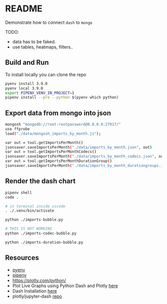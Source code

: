 # README

Demonstrate how to connect `dash` to `mongo`

TODO:

* data has to be faked.  
* use tables, heatmaps, filters.. 

## Build and Run

To install locally you can clone the repo

```sh
pyenv install 3.9.0
pyenv local 3.9.0
export PIPENV_VENV_IN_PROJECT=1
pipenv install --pre --python $(pyenv which python)
```

## Export data from mongo into json

```sh
mongosh "mongodb://root:rootpassword@0.0.0.0:27017/"
use ffprobe  
load("./data/mongosh_imports_by_month.js");

var out = tool.getImportsPerMonth()
jsonsaver.saveImportsPerMonth("./data/imports_by_month.json", out)
var out = tool.getImportsPerMonthCodecs()
jsonsaver.saveImportsPerMonth("./data/imports_by_month_codecs.json", out)
var out = tool.getImportsPerMonthDurationGroup()
jsonsaver.saveImportsPerMonth("./data/imports_by_month_durationgroups.json", out)
```

## Render the dash chart

```sh
pipenv shell
code . 

# in terminal inside vscode
. ./.venv/bin/activate    

python ./imports-bubble.py     

# THIS IS NOT WORKING
python ./imports-codec-bubble.py       

python ./imports-duration-bubble.py       

```

## Resources

* [pyenv](https://github.com/pyenv/pyenv)  
* [pipenv](https://pypi.org/project/pipenv/)  
* https://plotly.com/python/
* Plot Live Graphs using Python Dash and Plotly [here](https://www.geeksforgeeks.org/plot-live-graphs-using-python-dash-and-plotly/)  
* Dash Installation [here](https://dash.plotly.com/installation)  
* plotly/jupyter-dash [repo](https://github.com/plotly/jupyter-dash)  
